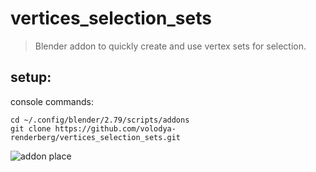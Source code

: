 # vertices_selection_sets
>Blender addon to quickly create and use vertex sets for selection.

## setup:
console commands:
~~~
cd ~/.config/blender/2.79/scripts/addons
git clone https://github.com/volodya-renderberg/vertices_selection_sets.git
~~~

![addon place](https://photos.app.goo.gl/rUBJe1APk9hgqvS28)
